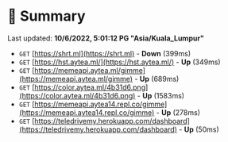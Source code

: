 # 📖 Summary
Last updated: **10/6/2022, 5:01:12 PG "Asia/Kuala_Lumpur"**

- `GET` [https://shrt.ml](https://shrt.ml) - **Down** (399ms)
- `GET` [https://hst.aytea.ml/](https://hst.aytea.ml/) - **Up** (349ms)
- `GET` [https://memeapi.aytea.ml/gimme](https://memeapi.aytea.ml/gimme) - **Up** (689ms)
- `GET` [https://color.aytea.ml/4b31d6.png](https://color.aytea.ml/4b31d6.png) - **Up** (1583ms)
- `GET` [https://memeapi.aytea14.repl.co/gimme](https://memeapi.aytea14.repl.co/gimme) - **Up** (278ms)
- `GET` [https://teledrivemy.herokuapp.com/dashboard](https://teledrivemy.herokuapp.com/dashboard) - **Up** (50ms)
